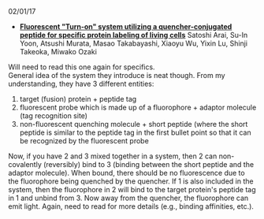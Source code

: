 02/01/17

* [**Fluorescent "Turn-on" system utilizing a quencher-conjugated peptide for specific protein labeling of living cells**](http://ac.els-cdn.com/S0006291X10021613/1-s2.0-S0006291X10021613-main.pdf?_tid=456e7048-e895-11e6-b73a-00000aab0f6b&acdnat=1485964029_7c686a8541241a8e8f68089942eaca6a)
 Satoshi Arai, Su-In Yoon, Atsushi Murata, Masao Takabayashi, Xiaoyu Wu, Yixin Lu, Shinji Takeoka, Miwako Ozaki
 
 Will need to read this one again for specifics.  
 General idea of the system they introduce is neat though. From my understanding, they have 3 different entities:   
  1. target (fusion) protein + peptide tag
  2. fluorescent probe which is made up of a fluorophore + adaptor molecule (tag recognition site)
  3. non-fluorescent quenching molecule + short peptide (where the short peptide is similar to the peptide tag in the first bullet point so that it can be recognized by the fluorescent probe

 Now, if you have 2 and 3 mixed together in a system, then 2 can non-covalently (reversibly) bind to 3 (binding between the short peptide  and the adaptor molecule). When bound, there should be no fluorescence due to the fluorophore being quenched by the quencher. If 1 is also  included in the system, then the fluorophore in 2 will bind to the target protein's peptide tag in 1 and unbind from 3. Now away from the quencher, the fluorophore can emit light. Again, need to read for more details (e.g., binding affinities, etc.).
